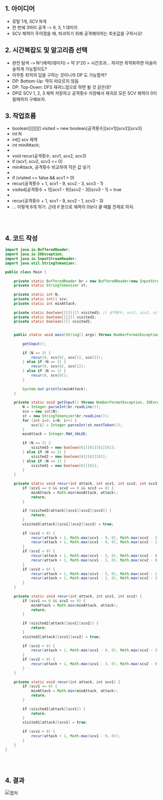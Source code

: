## 1. 아이디어
- 뮤탈 1개, SCV N개
- 한 번에 3마리 공격 -> 9, 3, 1 데미지
- SCV 체력이 주어졌을 때, 파괴하기 위해 공격해야하는 최솟값을 구하시오!

## 2. 시간복잡도 및 알고리즘 선택
- 완전 탐색 -> N^(체력/데미지) = 약 3^20 = 시간초과... 하지만 최적화하면 아슬아슬하게 가능할지도?
- 아무튼 최적의 답을 구하는 것이니까 DP 도 가능할까?
- DP: Bottom-Up: 딱히 떠오르지 않음
- DP: Top-Down: DFS 재귀느낌으로 하면 될 것 같은데?
- DP로 SCV 1, 2, 3 체력 저장하고 공격횟수 저장해서 재귀로 모든 SCV 체력이 0이 될때까지 구해보자.

## 3. 작업흐름
 * boolean[][][][] visited = new boolean[공격횟수][scv1][scv2][scv3]
 * int N
 * int[] scv 체력
 * int minAttack;
 * 
 * void recur(공격횟수, scv1, scv2, scv3)
 * if (scv1, scv2, scv3 <= 0)
 * 	minAttack, 공격횟수 비교하여 작은 값 넣기
 * 
 * if (visited == false && scv1 > 0)
 * recur(공격횟수 + 1, scv1 - 9, scv2 - 3, scv3 - 1)
 * visited[공격횟수 + 1][scv1 - 9][scv2 - 3][scv3 - 1] = true
 * 
 * recur(공격횟수 + 1, scv1 - 9, scv2 - 1, scv3 - 3)
 * ... 이렇게 6개 하기. 근데 if 문으로 체력이 0보다 클 때를 전제로 하자.

</br></br>
## 4. 코드 작성

```java
import java.io.BufferedReader;
import java.io.IOException;
import java.io.InputStreamReader;
import java.util.StringTokenizer;

public class Main {
	
	private static BufferedReader br = new BufferedReader(new InputStreamReader(System.in));
	private static StringTokenizer st;
	
	private static int N;
	private static int[] scv;
	private static int minAttack;
	
	private static boolean[][][][] visited3; // 공격횟수, scv1, scv2, scv3
	private static boolean[][][] visited2;
	private static boolean[][] visited1;

	
	public static void main(String[] args) throws NumberFormatException, IOException {
		
		getInput();
		
		if (N == 3) {
			recur(0, scv[0], scv[1], scv[2]);
		} else if (N == 2) {
			recur(0, scv[0], scv[1]);
		} else if (N == 1) {
			recur(0, scv[0]);
		}
		
		System.out.println(minAttack);	
	}
	
	private static void getInput() throws NumberFormatException, IOException {
		N = Integer.parseInt(br.readLine());
		scv = new int[N];
		st = new StringTokenizer(br.readLine());
		for (int i=0; i<N; i++) {
			scv[i] = Integer.parseInt(st.nextToken());
		}
		minAttack = Integer.MAX_VALUE;
		
		if (N == 3) {
			visited3 = new boolean[61][61][61][61];
		} else if (N == 2) {
			visited2 = new boolean[61][61][61];
		} else if (N == 1) {
			visited1 = new boolean[61][61];
		}
	}
	
	private static void recur(int attack, int scv1, int scv2, int scv3) {
		if (scv1 == 0 && scv2 == 0 && scv3 == 0) {
			minAttack = Math.min(minAttack, attack);
			return;
		}
		
		if (visited3[attack][scv1][scv2][scv3]) {
			return;
		}
		visited3[attack][scv1][scv2][scv3] = true;
		
		if (scv1 > 0) {
			recur(attack + 1, Math.max(scv1 - 9, 0), Math.max(scv2 - 3, 0), Math.max(scv3 - 1, 0));
			recur(attack + 1, Math.max(scv1 - 9, 0), Math.max(scv2 - 1, 0), Math.max(scv3 - 3, 0));
		}
		if (scv2 > 0) {
			recur(attack + 1, Math.max(scv1 - 3, 0), Math.max(scv2 - 9, 0), Math.max(scv3 - 1, 0));
			recur(attack + 1, Math.max(scv1 - 1, 0), Math.max(scv2 - 9, 0), Math.max(scv3 - 3, 0));
		}
		if (scv3 > 0) {
			recur(attack + 1, Math.max(scv1 - 3, 0), Math.max(scv2 - 1, 0), Math.max(scv3 - 9, 0));
			recur(attack + 1, Math.max(scv1 - 1, 0), Math.max(scv2 - 3, 0), Math.max(scv3 - 9, 0));
		}	
	}
	
	private static void recur(int attack, int scv1, int scv2) {
		if (scv1 == 0 && scv2 == 0) {
			minAttack = Math.min(minAttack, attack);
			return;
		}
		
		if (visited2[attack][scv1][scv2]) {
			return;
		}
		visited2[attack][scv1][scv2] = true;
		
		if (scv1 > 0) {
			recur(attack + 1, Math.max(scv1 - 9, 0), Math.max(scv2 - 3, 0));
		}
		if (scv2 > 0) {
			recur(attack + 1, Math.max(scv1 - 3, 0), Math.max(scv2 - 9, 0));
		}
	}
	
	private static void recur(int attack, int scv1) {
		if (scv1 <= 0) {
			minAttack = Math.min(minAttack, attack);
			return;
		}
		
		if (visited1[attack][scv1]) {
			return;
		}
		visited1[attack][scv1] = true;
		
		if (scv1 > 0) {
			recur(attack + 1, Math.max(scv1 - 9, 0));
		}
	}
}
```

</br></br>
## 4. 결과
![캡처](https://github.com/SSAFY-11th-Seoul15/algo-study/assets/55419868/7fe308ef-ab2b-4db0-854e-2f30d7ace358)
